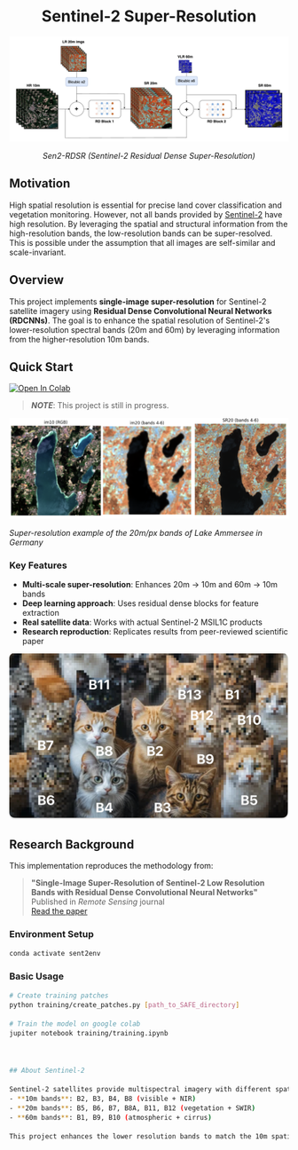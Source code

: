 <h1 align=center> Sentinel-2 Super-Resolution </h1>

<div align="center">

![DL model](images/model.png)

*Sen2-RDSR (Sentinel-2 Residual Dense Super-Resolution)*

</div>

## Motivation
High spatial resolution is essential for precise land cover classification and vegetation monitoring. However, not all bands provided by [Sentinel-2](https://www.esa.int/Applications/Observing_the_Earth/Copernicus/Sentinel-2) have high resolution. By leveraging the spatial and structural information from the high-resolution bands, the low-resolution bands can be super-resolved. This is possible under the assumption that all images are self-similar and scale-invariant.

## Overview

This project implements **single-image super-resolution** for Sentinel-2 satellite imagery using **Residual Dense Convolutional Neural Networks (RDCNNs)**. The goal is to enhance the spatial resolution of Sentinel-2's lower-resolution spectral bands (20m and 60m) by leveraging information from the higher-resolution 10m bands.

## Quick Start
[![Open In Colab](https://colab.research.google.com/assets/colab-badge.svg)](https://colab.research.google.com/github/MrJJimenez/Super-Resolution-of-Sentinel-2-Low-Resolution/blob/main/training/training.ipynb)

> **_NOTE_**: This project is still in progress.

![Ammersee Germany](images/ammersee.png)

*Super-resolution example of the 20m/px bands of Lake Ammersee in Germany*

### Key Features
- **Multi-scale super-resolution**: Enhances 20m → 10m and 60m → 10m bands
- **Deep learning approach**: Uses residual dense blocks for feature extraction
- **Real satellite data**: Works with actual Sentinel-2 MSIL1C products
- **Research reproduction**: Replicates results from peer-reviewed scientific paper

![Band Analogies](images/cats_analogies_with_bands.png)

## Research Background

This implementation reproduces the methodology from:
> **"Single-Image Super-Resolution of Sentinel-2 Low Resolution Bands with Residual Dense Convolutional Neural Networks"**  
> Published in *Remote Sensing* journal  
> [Read the paper](https://www.mdpi.com/2072-4292/13/24/5007)


### Environment Setup
```bash
conda activate sent2env
```

### Basic Usage
```bash
# Create training patches
python training/create_patches.py [path_to_SAFE_directory]

# Train the model on google colab
jupiter notebook training/training.ipynb



## About Sentinel-2

Sentinel-2 satellites provide multispectral imagery with different spatial resolutions:
- **10m bands**: B2, B3, B4, B8 (visible + NIR)
- **20m bands**: B5, B6, B7, B8A, B11, B12 (vegetation + SWIR)  
- **60m bands**: B1, B9, B10 (atmospheric + cirrus)

This project enhances the lower resolution bands to match the 10m spatial detail.